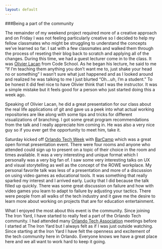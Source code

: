 ```yaml
---
layout: default
---
```

###Being a part of the community

The remainder of my weekend project required more of a creative approach and on Friday I was not feeling particularly creative so I decided to help my fellow classmates who might be struggling to understand the concepts we’ve learned so far. I sat with a few classmates and walked them through the process of reseting their blog back to scratch and applying all of the changes. During this time, we had a guest lecturer come in to the class. It was [Olivier Lacan](http://olivierlacan.com/posts/the-little-things/) from Code School. As he began his lecture, he said to me “If I’m teaching them anything you don’t want me to, just shake your head no or something” I wasn’t sure what just happened and as I looked around and realized he was talking to me I just blurted “Oh…uh, I’m a student.” To be honest it did feel nice to have Olivier think that I was the instructor. It was a simple mistake but it feels good for a person who just started doing this a week ago.

Speaking of Olivier Lacan, he did a great presentation for our class about the real life applications of git and gave us a peek into what actual working repositories are like along with some tips and tricks for different visualizations of branching. I got some great program recommendations from the talk and I really appreciate him coming in. He was also a very nice guy so if you ever get the opportunity to meet him, take it.

Saturday kicked off [Orlando Tech Week](http://week.orlandotech.org/) with [BarCamp](http://www.barcamporlando.org) which was a great open format presentation event. There were four rooms and anyone who attended could sign up to present on a topic of their choice in the room and times available. It was a very interesting and unique format which I personally was a very big fan of. I saw some very interesting talks on UX and visual storytelling as well as the concept of the ROWE workplace. My personal favorite talk was less of a presentation and more of a discussion on using video games as educational tools. It was something that really sparked my interest and I arrived early. Lucky that I did because the talk filled up quickly. There was some great discussion on failure and how with video games you learn to adapt to failure by adjusting your tactics. There were people from all walks of the tech industry and it gave me the desire to learn more about working on projects that are for education entertainment.

What I enjoyed the most about this event is the community. Since joining The Iron Yard, I have started to really feel a part of the Orlando Tech community. I had attended many [Orlando Tech Association](http://orlandotech.org) meetings before I started at The Iron Yard but I always felt as if I was just outside watching. Since starting at the Iron Yard I have felt the openness and excitement of the tech community here in Orlando. Everyone knows we have a great place here and we all want to work hard to keep it going.